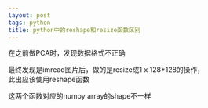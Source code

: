 ```yaml
---
layout: post
tags: python
title: python中的reshape和resize函数区别
---
```


在之前做PCA时，发现数据格式不正确

最终发现是imread图片后，做的是resize成1 x 128*128的操作，	
此出应该使用reshape函数		

这两个函数对应的numpy array的shape不一样




